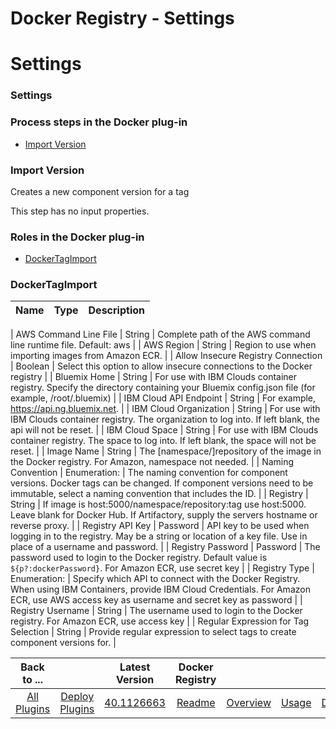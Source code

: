 
Docker Registry - Settings
==========================

# Settings



### Settings






### Process steps in the Docker plug-in


* [Import Version](#import_version)




### Import Version



Creates a new component version for a tag


This step has no input properties.




### Roles in the Docker plug-in



* [DockerTagImport](#dockertagimport_role)



### DockerTagImport




| Name | Type | Description |
| --- | --- | --- |

| AWS Command Line File | String | Complete path of the AWS command line runtime file. Default: aws |
| AWS Region | 
String | Region to use when importing images from Amazon ECR. |
| Allow Insecure Registry Connection | Boolean | Select 
this option to allow insecure connections to the Docker registry |
| Bluemix Home | String | For use with IBM Clouds 
container registry. Specify the directory containing your Bluemix config.json file (for example, /root/.bluemix) |
| IBM
 Cloud API Endpoint | String | For example, https://api.ng.bluemix.net. |
| IBM Cloud Organization | String | For use 
with IBM Clouds container registry. The organization to log into. If left blank, the api will not be reset. |
| IBM 
Cloud Space | String | For use with IBM Clouds container registry. The space to log into. If left blank, the space will 
not be reset. |
| Image Name | String | The [namespace/]repository of the image in the Docker registry. For Amazon, 
namespace not needed. |
| Naming Convention | Enumeration: | The naming convention for component versions. Docker tags 
can be changed. If component versions need to be immutable, select a naming convention that includes the ID. |
| 
Registry | String | If image is host:5000/namespace/repository:tag use host:5000. Leave blank for Docker Hub. If 
Artifactory, supply the servers hostname or reverse proxy. |
| Registry API Key | Password | API key to be used when 
logging in to the registry. May be a string or location of a key file. Use in place of a username and password. |
| 
Registry Password | Password | The password used to login to the Docker registry. Default value is 
``${p?:dockerPassword}``. For Amazon ECR, use secret key |
| Registry Type | Enumeration: | Specify which API to connect
 with the Docker Registry. When using IBM Containers, provide IBM Cloud Credentials. For Amazon ECR, use AWS access key 
as username and secret key as password |
| Registry Username | String | The username used to login to the Docker 
registry. For Amazon ECR, use access key |
| Regular Expression for Tag Selection | String | Provide regular expression 
to select tags to create component versions for. |





|Back to ...||Latest Version|Docker Registry ||||
| :---: | :---: | :---: | :---: | :---: | :---: | :---: |
|[All Plugins](../../index.md)|[Deploy Plugins](../README.md)|[40.1126663](https://raw.githubusercontent.com/UrbanCode/IBM-UCD-PLUGINS/main/files/DockerSourceConfig/ucd-DockerSourceConfig-40.1126663.zip)|[Readme](README.md)|[Overview](overview.md)|[Usage](usage.md)|[Downloads](downloads.md)|
